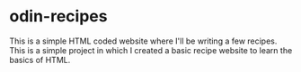 # odin-recipes

This is a simple HTML coded website where I'll be writing a few recipes. 
This is a simple project in which I created a basic recipe website to learn the basics of HTML.
